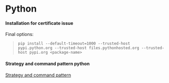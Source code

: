 # Python

#### Installation for certificate issue
Final options:
> `pip install --default-timeout=1000 --trusted-host pypi.python.org --trusted-host files.pythonhosted.org --trusted-host pypi.org <package-name>`

#### Strategy and command pattern python
[Strategy and command pattern](https://medium.com/@rrfd/strategy-and-command-design-patterns-wizards-and-sandwiches-applications-in-python-d1ee1c86e00f)
